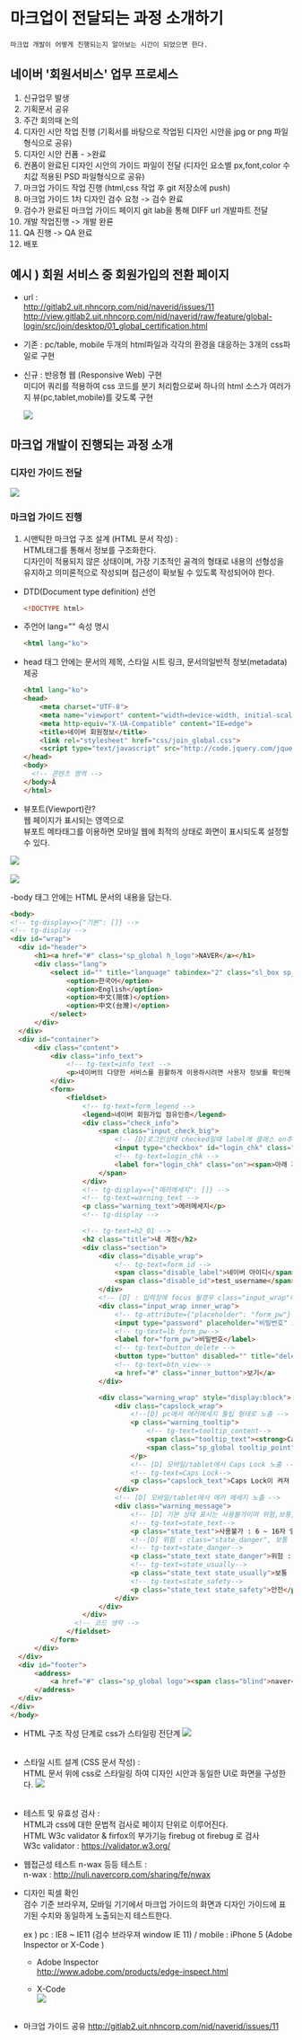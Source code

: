 # 마크업이 전달되는 과정 소개하기

    마크업 개발이 어떻게 진행되는지 알아보는 시간이 되었으면 한다.

## 네이버 '회원서비스' 업무 프로세스

1. 신규업무 발생
2. 기획문서 공유
3. 주간 회의때 논의
4. 디자인 시안 작업 진행 (기획서를 바탕으로 작업된 디자인 시안을 jpg or png 파일형식으로 공유)
5. 디자인 시안 컨폼 - >완료
6. 컨폼이 완료된 디자인 시안의 가이드 파일이 전달 (디자인 요소별 px,font,color 수치값 적용된 PSD 파일형식으로 공유)
7. 마크업 가이드 작업 진행 (html,css 작업 후 git 저장소에 push)
8. 마크업 가이드 1차 디자인 검수 요청 -> 검수 완료
9. 검수가 완료된 마크업 가이드 페이지 git lab을 통해 DIFF url 개발파트 전달
10. 개발 작업진행 -> 개발 완룐
11. QA 진행 -> QA 완료
12. 배포

## 예시 ) 회원 서비스 중 회원가입의 전환 페이지
- url :<br>
    http://gitlab2.uit.nhncorp.com/nid/naverid/issues/11<br>
    http://view.gitlab2.uit.nhncorp.com/nid/naverid/raw/feature/global-login/src/join/desktop/01_global_certification.html
- 기존 : pc/table, mobile 두개의 html파일과 각각의 환경을 대응하는 3개의 css파일로 구현
- 신규 : 반응형 웹 (Responsive Web) 구현 <br>
  미디어 쿼리를 적용하여 css 코드를 분기 처리함으로써 하나의 html 소스가 여러가지 뷰(pc,tablet,mobile)를 갖도록 구현

  ![](img/img_viewport.png)


## 마크업 개발이 진행되는 과정 소개

 ### 디자인 가이드 전달
 ![](img/img_desktop01.png)

 ### 마크업 가이드 진행
1. 시맨틱한 마크업 구조 설계 (HTML 문서 작성) :<br>
 HTML태그를 통해서 정보를 구조화한다. <br>
 디자인이 적용되지 않은 상태이며, 가장 기초적인 골격의 형태로 내용의 선형성을 유지하고 의미론적으로 작성되며 접근성이 확보될 수 있도록 작성되어야 한다.

  - DTD(Document type definition) 선언

    ``` html
    <!DOCTYPE html>
    ```

  - 주언어 lang="" 속성 명시

    ``` html
    <html lang="ko">
    ```     

  - head 태그 안에는 문서의 제목, 스타일 시트 링크, 문서의일반적 정보(metadata) 제공

    ``` html
    <html lang="ko">
    <head>
    	<meta charset="UTF-8">
    	<meta name="viewport" content="width=device-width, initial-scale=1.0, maximum-scale=1.0, minimum-scale=1.0, user-scalable=no">
    	<meta http-equiv="X-UA-Compatible" content="IE=edge">
    	<title>네이버 회원정보</title>
    	<link rel="stylesheet" href="css/join_global.css">
    	<script type="text/javascript" src="http://code.jquery.com/jquery-latest.js"></script>
    </head>
    <body>
      <!-- 콘텐츠 영역 -->
    </body>Â
    </html>
    ```       
  * 뷰포트(Viewport)란?<br>
  웹 페이지가 표시되는 영역으로<br>
  뷰포트 메타태그를 이용하면 모바일 웹에 최적의 상태로 화면이 표시되도록 설정할 수 있다.


   ![](img/img_pc_viewport01.png)<br><br>
   ![](img/img_pc_viewport02_2.png)



  -body 태그 안에는  HTML 문서의 내용을 담는다.
  ``` html
  <body>
<!-- tg-display=>{"기본": []} -->
<!-- tg-display -->
  <div id="wrap">
  	<div id="header">
  		<h1><a href="#" class="sp_global h_logo">NAVER</a></h1>
  		<div class="lang">
  			<select id="" title="language" tabindex="2" class="sl_box sp_global">
  				<option>한국어</option>
  				<option>English</option>
  				<option>中文(简体)</option>
  				<option>中文(台灣)</option>
  			</select>
  		</div>
  	</div>
  	<div id="container">
  		<div class="content">
  			<div class="info_text">
  				<!-- tg-text=info_text -->
  				<p>네이버의 다양한 서비스를 원활하게 이용하시려면 사용자 정보를 확인해 주세요.<br> <a href="#" class="check_link">정보 확인이 필요한 이유</a></p>
  			</div>
  			<form>
  				<fieldset>
  					<!-- tg-text=form_legend -->
  					<legend>네이버 회원가입 점유인증</legend>
  					<div class="check_info">
  						<span class="input_check_big">
  							<!-- [D]로그인상태 checked일때 label에 클래스 on추가해주세요. 예)class="on" -->
  							<input type="checkbox" id="login_chk" class="chk" checked="">
  							<!-- tg-text=login_chk -->
  							<label for="login_chk" class="on"><span>아래 개인정보 제공에 동의합니다</span></label>
  						</span>
  					</div>
  					<!-- tg-display=>{"에러메세지": []} -->
  					<!-- tg-text=warning_text -->
  					<p class="warning_text">에러메세지</p>
  					<!-- tg-display -->

  					<!-- tg-text=h2_01 -->
  					<h2 class="title">내 계정</h2>
  					<div class="section">
  						<div class="disable_wrap">
  							<!-- tg-text=form_id -->
  							<span class="disable_label">네이버 아이디</span>
  							<span class="disable_id">test_username</span>
  						</div>
  						<!-- [D] : 입력창에 focus 될경우 class="input_wrap"에 .input_wrap_focus 클래스 추가 해주세요. -->
  						<div class="input_wrap inner_wrap">
  							<!-- tg-attribute={"placeholder": "form_pw"} -->
  							<input type="password" placeholder="비밀번호" id="form_pw">
  							<!-- tg-text=lb_form_pw-->
  							<label for="form_pw">비밀번호</label>
  							<!-- tg-text=button_delete -->
  							<button type="button" disabled="" title="delete" class="sp_global btn_delete">delete</button>
  							<!-- tg-text=btn_view-->
  							<a href="#" class="inner_button">보기</a>
  						</div>

  						<div class="warning_wrap" style="display:block">
  							<div class="capslock_wrap">
  								<!--[D] pc에서 에러메세지 툴팁 형태로 노출 -->
  								<p class="warning_tooltip">
  									<!-- tg-text=tooltip_content-->
  									<span class="tooltip_text"><strong>Caps Lock</strong>이 켜져 있습니다.</span>
  									<span class="sp_global tooltip_point"></span>
  								</p>
  								<!-- [D] 모바일/tablet에서 Caps Lock 노출 -->
  								<!-- tg-text=Caps Lock-->
  								<p class="capslock_text">Caps Lock이 켜져 있습니다.</p>
  							</div>
  							<!-- [D] 모바일/tablet에서 에러 메세지 노출 -->
  							<div class="warning_message">
  								<!-- [D] 기본 상태 표시는 사용불가이며 위험,보통,안전 상태에 따라 각각의 클래스를 추가해 주세요. -->
  								<!-- tg-text=state_text-->
  								<p class="state_text">사용불가 : 6 ~ 16자 영문 대 소문자, 숫자, 특수문자를 사용하세요.</p>
  								<!--[D] 위험 : class="state_danger", 보통 : class="state_usually", 안전 : class="state_safety" 클래스 Add해 주세요-->
  								<!-- tg-text=state_danger-->
  								<p class="state_text state_danger">위험 : 6 ~ 16자 영문 대 소문자, 숫자, 특수문자를 사용하세요.</p>
  								<!-- tg-text=state_usually-->
  								<p class="state_text state_usually">보통 : 6 ~ 16자 영문 대 소문자, 숫자, 특수문자를 사용하세요.</p>
  								<!-- tg-text=state_safety-->
  								<p class="state_text state_safety">안전</p>
  							</div>
  						</div>
  					</div>
  			      <!-- 코드 생략 -->
  				</fieldset>
  			</form>
  		</div>
  	</div>
  	<div id="footer">
  		<address>
  			<a href="#" class="sp_global logo"><span class="blind">naver</span></a><em class="copy">Copyright</em><em class="u_cra_simbol">&copy;</em><a href="#" class="u_cra">NAVER Corp.</a><span class="bar">|</span><a href="#" class="u_cri">Help</a><span class="all_r">All Rights Reserved.</span>
  		</address>
  	</div>
  </div>
</body>
```  
- HTML 구조 작성 단계로 css가 스타일링 전단계
![](img/img_markup.png)<br><br>

- 스타일 시트 설계 (CSS 문서 작성) : <br>
HTML 문서 위에 css로 스타일링 하여 디자인 시안과 동일한 UI로 화면을 구성한다.
![](img/img_markup_css.png)<br><br>

- 테스트 및 유효성 검사 :<br>
 HTML과 css에 대한 문법적 검사로 페이지 단위로 이루어진다.<br>
 HTML W3c validator & firfox의 부가기능 firebug ot firebug 로 검사<br>
 W3c validator : https://validator.w3.org/

- 웹접근성 테스트 n-wax 등등 테스트 : <br>
n-wax : http://nuli.navercorp.com/sharing/fe/nwax

- 디자인 픽셀 확인 <br>
  검수 기준 브라우져, 모바일 기기에서 마크업 가이드의 화면과 디자인 가이드에 표기된 수치와 동일하게 노출되는지 테스트한다.

  ex ) pc :  IE8 ~ IE11 (검수 브라우져 window IE 11) /
     mobile : iPhone 5 (Adobe Inspector or X-Code )<br>
  - Adobe Inspector<br/>
  http://www.adobe.com/products/edge-inspect.html

  - X-Code<br>
  ![](img/x-code.png)<br><br>         

 - 마크업 가이드 공유
 http://gitlab2.uit.nhncorp.com/nid/naverid/issues/11
